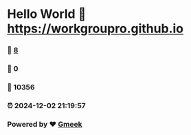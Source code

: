 # Hello World  :link: https://workgroupro.github.io 
### :page_facing_up: [8](https://workgroupro.github.io/tag.html) 
### :speech_balloon: 0 
### :hibiscus: 10356 
### :alarm_clock: 2024-12-02 21:19:57 
### Powered by :heart: [Gmeek](https://github.com/Meekdai/Gmeek)
